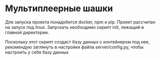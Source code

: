 # Мультиплеерные шашки

Для запуска проекта понадобится docker, npm и pip. Проект рассчитан на запуск под linux. Запускать необходимо скрипт init, лежащий в главной директории.

Поскольку этот скрипт создаст базу данных с контейнером под нее, рекомендую заглянуть в настройки файла server/config.py, чтобы настроить у себя базу данных